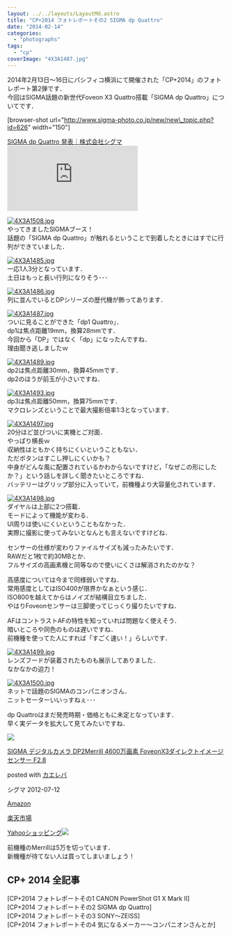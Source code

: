 ```yaml
---
layout: ../../layouts/LayoutMd.astro
title: "CP+2014 フォトレポートその2 SIGMA dp Quattro"
date: "2014-02-14"
categories: 
  - "photographs"
tags: 
  - "cp"
coverImage: "4X3A1487.jpg"
---
```


2014年2月13日～16日にパシフィコ横浜にて開催された「CP+2014」のフォトレポート第2弾です．  
今回はSIGMA話題の新世代Foveon X3 Quattro搭載「SIGMA dp Quattro」についてです．

\[browser-shot url="http://www.sigma-photo.co.jp/new/new\_topic.php?id=626" width="150"\]

[SIGMA dp Quattro 発表｜株式会社シグマ](http://www.sigma-photo.co.jp/new/new_topic.php?id=626) [![](http://b.hatena.ne.jp/entry/image/http://www.sigma-photo.co.jp/new/new_topic.php?id=626)](http://b.hatena.ne.jp/entry/http://www.sigma-photo.co.jp/new/new_topic.php?id=626)

[![4X3A1508.jpg](/wp/images/12518519315_0c2df8f70b_b.jpg)](http://www.flickr.com/photos/67522130@N08/12518519315/ "4X3A1508.jpg")  
やってきましたSIGMAブース！  
話題の「SIGMA dp Quattro」が触れるということで到着したときにはすでに行列ができていました．

[![4X3A1485.jpg](/wp/images/12518482885_89c91ec240_b.jpg)](http://www.flickr.com/photos/67522130@N08/12518482885/ "4X3A1485.jpg")  
一応1人3分となっています．  
土日はもっと長い行列になりそう･･･

[![4X3A1486.jpg](/wp/images/12518601893_b90277f942_b.jpg)](http://www.flickr.com/photos/67522130@N08/12518601893/ "4X3A1486.jpg")  
列に並んでいるとDPシリーズの歴代機が飾ってあります．

[![4X3A1487.jpg](/wp/images/12518968514_6dec39c3a6_b.jpg)](http://www.flickr.com/photos/67522130@N08/12518968514/ "4X3A1487.jpg")  
ついに見ることができた「dp1 Quattro」．  
dp1は焦点距離19mm，換算28mmです．  
今回から「DP」ではなく「dp」になったんですね．  
理由聞き逃しましたｗ

[![4X3A1489.jpg](/wp/images/12518497175_a16f642848_b.jpg)](http://www.flickr.com/photos/67522130@N08/12518497175/ "4X3A1489.jpg")  
dp2は焦点距離30mm，換算45mmです．  
dp2のほうが前玉が小さいですね．

[![4X3A1493.jpg](/wp/images/12518501985_4b8a9a1460_b.jpg)](http://www.flickr.com/photos/67522130@N08/12518501985/ "4X3A1493.jpg")  
dp3は焦点距離50mm，換算75mmです．  
マクロレンズということで最大撮影倍率1:3となっています．

[![4X3A1497.jpg](/wp/images/12518983884_f039ab85e8_b.jpg)](http://www.flickr.com/photos/67522130@N08/12518983884/ "4X3A1497.jpg")  
20分ほど並びついに実機とご対面．  
やっぱり横長ｗ  
収納性はともかく持ちにくいということもない．  
ただボタンはすこし押しにくいかも？  
中身がどんな風に配置されているかわからないですけど，「なぜこの形にしたか？」という話しを詳しく聞きたいところですね．  
バッテリーはグリップ部分に入っていて，前機種より大容量化されています．

[![4X3A1498.jpg](/wp/images/12518987264_9f5f03a035_b.jpg)](http://www.flickr.com/photos/67522130@N08/12518987264/ "4X3A1498.jpg")  
ダイヤルは上部に2つ搭載．  
モードによって機能が変わる．  
UI周りは使いにくいということもなかった．  
実際に撮影に使ってみないとなんとも言えないですけどね．

センサーの仕様が変わりファイルサイズも減ったみたいです．  
RAWだと1枚で約30MBとか．  
フルサイズの高画素機と同等なので使いにくさは解消されたのかな？

高感度については今まで同様弱いですね．  
常用感度としてはISO400が限界かなぁという感じ．  
ISO800を越えてからはノイズが結構目立ちました．  
やはりFoveonセンサーは三脚使ってじっくり撮りたいですね．

AFはコントラストAFの特性を知っていれば問題なく使えそう．  
暗いところや同色のものは遅いですね．  
前機種を使ってた人にすれば「すごく速い！」らしいです．

[![4X3A1499.jpg](/wp/images/12518512505_20ba55cc66_b.jpg)](http://www.flickr.com/photos/67522130@N08/12518512505/ "4X3A1499.jpg")  
レンズフードが装着されたものも展示してありました．  
なかなかの迫力！

[![4X3A1500.jpg](/wp/images/12518994214_64476b8025_b.jpg)](http://www.flickr.com/photos/67522130@N08/12518994214/ "4X3A1500.jpg")  
ネットで話題のSIGMAのコンパニオンさん．  
ニットセーターいいっすねぇ･･･

dp Quattroはまだ発売時期・価格ともに未定となっています．  
早く実データを拡大して見てみたいですね．

[![](/wp/images/41xOcKiGKtL._SL160_.jpg)](https://www.amazon.co.jp/exec/obidos/ASIN/B008FH4L7S/mizuka123-22/ref=nosim/)

[SIGMA デジタルカメラ DP2Merrill 4600万画素 FoveonX3ダイレクトイメージセンサー F2.8](https://www.amazon.co.jp/exec/obidos/ASIN/B008FH4L7S/mizuka123-22/ref=nosim/)

posted with [カエレバ](http://kaereba.com)

シグマ 2012-07-12

[Amazon](http://www.amazon.co.jp/gp/search?keywords=DP2Merrill%20F2.8&__mk_ja_JP=%83J%83%5E%83J%83i&tag=mizuka123-22 "アマゾン")

[楽天市場](http://hb.afl.rakuten.co.jp/hgc/032b53ee.4b34c5ee.0f4a541e.f440145e/?pc=http%3A%2F%2Fsearch.rakuten.co.jp%2Fsearch%2Fmall%2FDP2Merrill%2520F2.8%2F-%2Ff.1-p.1-s.1-sf.0-st.A-v.2%3Fx%3D0%26scid%3Daf_ich_link_urltxt%26m%3Dhttp%3A%2F%2Fm.rakuten.co.jp%2F "楽天市場")

[Yahooショッピング![](//ad.jp.ap.valuecommerce.com/servlet/gifbanner?sid=3066752&pid=881990642)](//ck.jp.ap.valuecommerce.com/servlet/referral?sid=3066752&pid=881990642&vc_url=http%3A%2F%2Fshopping.search.yahoo.co.jp%2Fsearch%3FuIv%3Don%26ei%3DUTF-8%26tab_ex%3Dcommerce%26slider%3D0%26va%3DDP2Merrill%2520F2.8 "Yahooショッピング")

前機種のMerrillは5万を切っています．  
新機種が待てない人は買ってしまいましょう！

## CP+ 2014 全記事

[CP+2014 フォトレポートその1 CANON PowerShot G1 X Mark II]  
[CP+2014 フォトレポートその2 SIGMA dp Quattro]  
[CP+2014 フォトレポートその3 SONY～ZEISS]  
[CP+2014 フォトレポートその4 気になるメーカー～コンパニオンさんとか]

